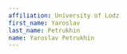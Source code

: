 ```yaml
---
affiliation: University of Lodz
first_name: Yaroslav
last_name: Petrukhin
name: Yaroslav Petrukhin
---
```

